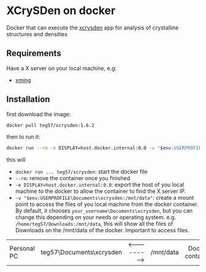 # XCrySDen on docker
Docker that can execute the [xcrysden](http://www.xcrysden.org/XCrySDen.html) app for analysis of crystalline structures and densities

## Requirements
Have a X server on your local machine, e.g:
- [xming](https://sourceforge.net/projects/xming/)

## Installation
first download the image:
```bash
docker pull teg57/xcrysden:1.6.2
```

then to run it:
```bash
docker run --rm -e DISPLAY=host.docker.internal:0.0 -v "$env:USERPROFILE\Documents\xcrysden:/mnt/data" teg57/xcrysden:1.6.2
```

this will
- `docker run ... teg57/xcrysden`: start the docker file
- `--rm`: remove the container once you finished
- `-e DISPLAY=host.docker.internal:0.0`: export the host of you local machine to the docker to allow the container to find the X server IP.
- `-v "$env:USERPROFILE\Documents\xcrysden:/mnt/data"`: create a mount point to access the files of you local machine from the docker container. By default, it chooses `your_username\Documents\xcrysden`, but you can change this depending on your needs or operating system. e.g. `/home/teg57/Downloads:/mnt/data`, this will show all the files of Downloads on the /mnt/data of the docker. Important to access files.


|  |  |  |  |  |
| :---------------- | :------: | ----: | :------: | :------: |
| Personal PC | teg57\Documents\xcrysden | <---------> | /mnt/data | Docker container |

